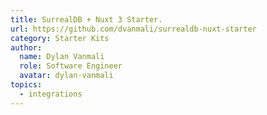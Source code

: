 ```yaml
---
title: SurrealDB + Nuxt 3 Starter.
url: https://github.com/dvanmali/surrealdb-nuxt-starter
category: Starter Kits
author:
  name: Dylan Vanmali
  role: Software Engineer
  avatar: dylan-vanmali
topics:
  - integrations
---
```


